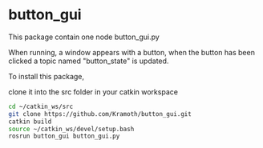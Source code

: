 # button_gui

This package contain one node button_gui.py

When running, a window appears with a button, when the button has been clicked a topic named "button_state" is updated.

To install this package,

clone it into the src folder in your catkin workspace

```sh
cd ~/catkin_ws/src
git clone https://github.com/Kramoth/button_gui.git
catkin build
source ~/catkin_ws/devel/setup.bash
rosrun button_gui button_gui.py
```

